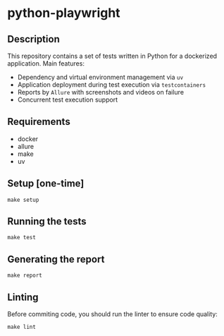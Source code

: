 # python-playwright

## Description
This repository contains a set of tests written in Python for a dockerized application.
Main features:
- Dependency and virtual environment management via `uv`
- Application deployment during test execution via `testcontainers` 
- Reports by `Allure` with screenshots and videos on failure
- Concurrent test execution support

## Requirements
- docker
- allure
- make
- uv

## Setup [one-time]
```
make setup
```

## Running the tests
```
make test
```
## Generating the report
```
make report
```
## Linting
Before commiting code, you should run the linter to ensure code quality:
```
make lint
```
